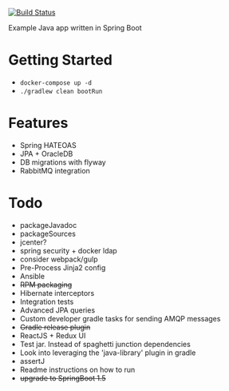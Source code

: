 [![Build Status](https://travis-ci.org/w4tson/blackfriar.svg?branch=master)](https://travis-ci.org/w4tson/blackfriar)

Example Java app written in Spring Boot

# Getting Started


 * `docker-compose up -d`
 * `./gradlew clean bootRun`

# Features

 *  Spring HATEOAS
 *  JPA + OracleDB
 *  DB migrations with flyway
 *  RabbitMQ integration


# Todo

 * packageJavadoc 
 * packageSources
 * jcenter?
 * spring security + docker ldap
 * consider webpack/gulp
 * Pre-Process Jinja2 config
 * Ansible
 * ~~RPM packaging~~
 * Hibernate interceptors
 * Integration tests
 * Advanced JPA queries
 * Custom developer gradle tasks for sending AMQP messages
 * ~~Gradle release plugin~~
 * ReactJS + Redux UI
 * Test jar. Instead of spaghetti junction dependencies 
 * Look into leveraging the 'java-library' plugin in gradle   
 * assertJ 
 * Readme instructions on how to run 
 * ~~upgrade to SpringBoot 1.5~~
	
